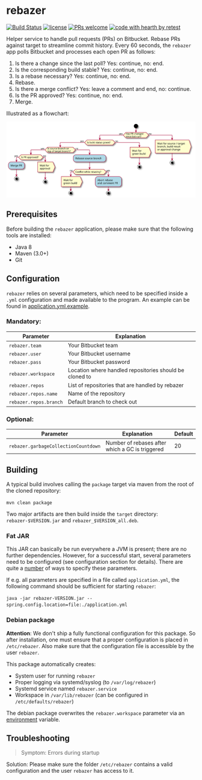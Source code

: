 # rebazer

[![Build Status](https://travis-ci.com/retest/rebazer.svg?branch=develop)](https://travis-ci.com/retest/rebazer)
[![license](https://img.shields.io/badge/license-AGPL-brightgreen.svg)](https://github.com/retest/rebazer/blob/master/LICENSE)
[![PRs welcome](https://img.shields.io/badge/PRs-welcome-ff69b4.svg)](https://github.com/retest/rebazer/issues?q=is%3Aissue+is%3Aopen+label%3A%22help+wanted%22)
[![code with hearth by retest](https://img.shields.io/badge/%3C%2F%3E%20with%20%E2%99%A5%20by-retest-C1D82F.svg)](https://retest.de/en/)

Helper service to handle pull requests (PRs) on Bitbucket. Rebase PRs against target to streamline commit history. Every 60 seconds, the `rebazer` app polls Bitbucket and processes each open PR as follows:

1. Is there a change since the last poll? Yes: continue, no: end.
2. Is the corresponding build stable? Yes: continue, no: end.
3. Is a rebase necessary? Yes: continue, no: end.
4. Rebase.
5. Is there a merge conflict? Yes: leave a comment and end, no: continue.
6. Is the PR approved? Yes: continue, no: end.
7. Merge.

Illustrated as a flowchart:

![Image](src/doc/rebazer-flowchart.svg)


## Prerequisites

Before building the `rebazer` application, please make sure that the following tools are installed:

* Java 8
* Maven (3.0+)
* Git


## Configuration

`rebazer` relies on several parameters, which need to be specified inside a `.yml` configuration and made available to the program. An example can be found in [application.yml.example](src/main/resources/application.yml.example).


### Mandatory:

| Parameter              | Explanation                                             |
|------------------------|---------------------------------------------------------|
| `rebazer.team`         | Your Bitbucket team                                     |
| `rebazer.user`         | Your Bitbucket username                                 |
| `rebazer.pass`         | Your Bitbucket password                                 |
| `rebazer.workspace`    | Location where handled repositories should be cloned to |
| `rebazer.repos`        | List of repositories that are handled by rebazer        |
| `rebazer.repos.name`   | Name of the repository                                  |
| `rebazer.repos.branch` | Default branch to check out                             |


### Optional:

| Parameter                            | Explanation                                     | Default |
|--------------------------------------|-------------------------------------------------|---------|
| `rebazer.garbageCollectionCountdown` | Number of rebases after which a GC is triggered | 20      |


## Building

A typical build involves calling the `package` target via maven from the root of the cloned repository:


`mvn clean package`

Two major artifacts are then build inside the `target` directory: `rebazer-$VERSION.jar` and `rebazer_$VERSION_all.deb`.


### Fat JAR

This JAR can basically be run everywhere a JVM is present; there are no further dependencies. However, for a successful start, several parameters need to be configured (see configuration section for details). There are quite a [number](https://docs.spring.io/spring-boot/docs/current/reference/html/boot-features-external-config.html#boot-features-external-config-command-line-args) of ways to specify these parameters.

If e.g. all parameters are specified in a file called `application.yml`, the following command should be sufficient for starting `rebazer`:

`java -jar rebazer-VERSION.jar --spring.config.location=file:./application.yml`


### Debian package

**Attention**: We don't ship a fully functional configuration for this package. So after installation, one must ensure that a proper configuration is placed in `/etc/rebazer`. Also make sure that the configuration file is accessible by the user `rebazer`.

This package automatically creates:

* System user for running `rebazer`
* Proper logging via systemd/syslog (to `/var/log/rebazer`)
* Systemd service named `rebazer.service`
* Workspace in `/var/lib/rebazer` (can be configured in `/etc/defaults/rebazer`)

The debian package overwrites the `rebazer.workspace` parameter via an [environment](src/deb/etc/default/rebazer) variable.


## Troubleshooting

>Symptom: Errors during startup

Solution: Please make sure the folder `/etc/rebazer` contains a valid configuration and the user `rebazer` has access to it.
